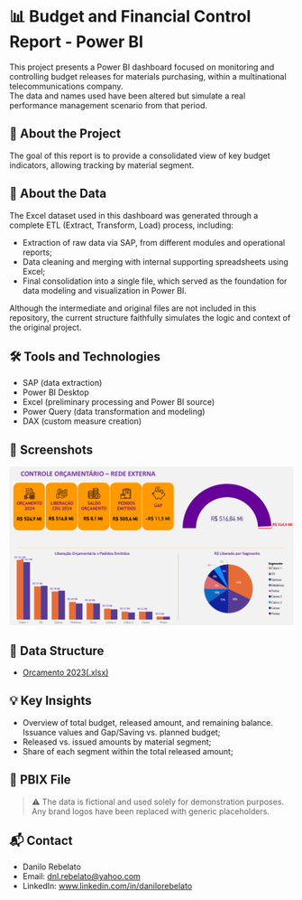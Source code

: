 # 📊 Budget and Financial Control Report - Power BI

This project presents a Power BI dashboard focused on monitoring and controlling budget releases for materials purchasing, within a multinational telecommunications company.  
The data and names used have been altered but simulate a real performance management scenario from that period.

## 🧩 About the Project

The goal of this report is to provide a consolidated view of key budget indicators, allowing tracking by material segment.

## 🧩 About the Data

The Excel dataset used in this dashboard was generated through a complete ETL (Extract, Transform, Load) process, including:

- Extraction of raw data via SAP, from different modules and operational reports;  
- Data cleaning and merging with internal supporting spreadsheets using Excel;  
- Final consolidation into a single file, which served as the foundation for data modeling and visualization in Power BI.

Although the intermediate and original files are not included in this repository, the current structure faithfully simulates the logic and context of the original project.

## 🛠️ Tools and Technologies

- SAP (data extraction)  
- Power BI Desktop  
- Excel (preliminary processing and Power BI source)  
- Power Query (data transformation and modeling)  
- DAX (custom measure creation)

## 📸 Screenshots

![Dashboard Principal](https://github.com/DanRebelato/PowerBI-Orcamento/blob/main/Documentacao/Orcamento_2023.png)

## 📁 Data Structure

- [Orcamento 2023(.xlsx)](https://github.com/DanRebelato/PowerBI-Orcamento/raw/refs/heads/main/Documentacao/Base%20Or%C3%A7amento.xlsx)

## 💡 Key Insights

- Overview of total budget, released amount, and remaining balance. Issuance values and Gap/Saving vs. planned budget;  
- Released vs. issued amounts by material segment;  
- Share of each segment within the total released amount;

## 📂 PBIX File

> ⚠️ The data is fictional and used solely for demonstration purposes. Any brand logos have been replaced with generic placeholders.

## 📬 Contact

- Danilo Rebelato 
- Email: dnl.rebelato@yahoo.com
- LinkedIn: www.linkedin.com/in/danilorebelato
